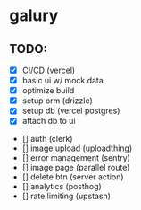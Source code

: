 # galury

## TODO:

- [x] CI/CD (vercel)
- [x] basic ui w/ mock data
- [x] optimize build
- [x] setup orm (drizzle)
- [x] setup db (vercel postgres)
- [x] attach db to ui
- [] auth (clerk)
- [] image upload (uploadthing)
- [] error management (sentry)
- [] image page (parallel route)
- [] delete btn (server action)
- [] analytics (posthog)
- [] rate limiting (upstash)
